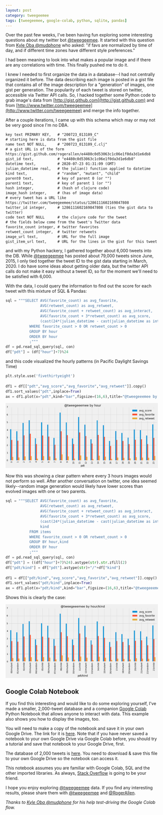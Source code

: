 ```yaml
---
layout: post
category: tweegeemee
tags: [tweegeemee, google-colab, python, sqlite, pandas]
---
```


Over the past few weeks, I've been having fun exploring some interesting questions about my twitter bot [@tweegeemee](https://twitter.com/tweegeemee).  It started with this question from [Kyle Oba @mudphone](https://twitter.com/mudphone/status/1281008547937914880) who asked: "if favs are normalized by time of day, and if different time zones have different style preferences."

I had been meaning to look into what makes a popular image and if there are any correlations with time.  This finally pushed me to do it.  

I knew I needed to first organize the data in a database--I had not centrally organized it before.  The data describing each image is posted in a gist file that contains all of the image description for a "generation" of images, one gist per generation.  The popularity of each tweet is stored on twitter, accessible via Twitter API calls.  So, I hacked together some Python code to grab image's data from [http://gist.github.com](http://gist.github.com) and from [http://www.twitter.com/tweegeemee](http://www.twitter.com/tweegeemee) and merge the info together.  

After a couple iterations, I came up with this schema which may or may not be very good since I'm no DBA.
```
key text PRIMARY KEY,   # "200723_013109_C"
# starting here is data from the gist file
name text NOT NULL,     # "200723_013109_C.clj"
# a gist URL is of the form https://gist.github.com/rogerallen/e4480c0d53063c1c06e1f0da3d1e6db8
gist_id text,           # "e4480c0d53063c1c06e1f0da3d1e6db8" 
datetime text,          # 2020-07-23 01:31:09 (GMT)
julian_datetime real,   # the julian() function applied to datetime
kind text,              # "random", "mutant", "child"
parent0 text,           # key of parent 0 (or "")
parent1 text,           # key of parent 1 (or "")
hash integer,           # (hash of clojure code)
image_hash integer,     # (has of image data)
# every tweet has a URL like https://twitter.com/tweegeemee/status/1286111602169847808
twitter_id integer,     # 1286111602169847808 (ties the gist data to twitter)
code text NOT NULL      # the clojure code for the tweet
# the fields below come from the tweet's Twitter data
favorite_count integer, # twitter favorites
retweet_count integer,  # twitter retweets
image_url text,         # URL for the full image
gist_item_url text,     # URL for the lines in the gist for this tweet
```
and with my Python hackery, I gathered together about 6,000 tweets into the DB.  While [@tweegeemee](https://twitter.com/tweegeemee) has posted about 79,000 tweets since June, 2015, I only tied together the tweet ID to the gist data starting in March, 2020.  I do have some ideas about getting older data, but the twitter API calls do not make it easy without a tweet ID, so for the moment we'll need to be satisfied with 6,000.

With the data, I could query the information to find out the score for each tweet with this mixture of SQL & Pandas:
```python
sql = """SELECT AVG(favorite_count) as avg_favorite,
                AVG(retweet_count) as avg_retweet,
                AVG(favorite_count + retweet_count) as avg_interact,
                AVG(favorite_count + 3*retweet_count) as avg_score,
                (cast(24*(julian_datetime - cast(julian_datetime as int)) as int) + 12) % 24 as hour FROM items
           WHERE favorite_count > 0 OR retweet_count > 0
           GROUP BY hour
           ORDER BY hour
           ;"""
df = pd.read_sql_query(sql, con)
df["pdt"] = (df["hour"]+7)%24
```
and this code visualized the hourly patterns (in Pacific Daylight Savings Time)
```python
plt.style.use('fivethirtyeight')

df1 = df[["pdt","avg_score","avg_favorite","avg_retweet"]].copy()
df1.sort_values("pdt",inplace=True)
ax = df1.plot(x="pdt",kind="bar",figsize=(16,6),title="@tweegeeemee by hour")
```
![tweegeemee ratings by hour and kind](/assets/image/tweegeemee_by_the_hour.png)

Now this was showing a clear pattern where every 3 hours images would not perform so well.  After another conversation on twitter, one idea seemed likely--random image generation would likely have lower scores than evolved images with one or two parents. 

```python
sql = """SELECT AVG(favorite_count) as avg_favorite,
                AVG(retweet_count) as avg_retweet,
                AVG(favorite_count + retweet_count) as avg_interact,
                AVG(favorite_count + 3*retweet_count) as avg_score,
                (cast(24*(julian_datetime - cast(julian_datetime as int)) as int) + 12) % 24 as hour,
                kind
           FROM items
           WHERE favorite_count > 0 OR retweet_count > 0
           GROUP BY hour,kind
           ORDER BY hour
           ;"""
df = pd.read_sql_query(sql, con)
df["pdt"] = ((df["hour"]+7)%24).astype(str).str.zfill(2)
df["pdt/kind"] = df["pdt"].astype(str)+"/"+df["kind"]

df1 = df[["pdt/kind","avg_score","avg_favorite","avg_retweet"]].copy()
df1.sort_values("pdt/kind",inplace=True)
ax = df1.plot(x="pdt/kind",kind="bar",figsize=(16,6),title="@tweegeeemee by hour/kind")
```

Shows this is clearly the case:

![tweegeemee ratings by hour and kind](/assets/image/tweegeemee_by_hour_and_kind.png)

## Google Colab Notebook

If you find this interesting and would like to do some exploring yourself, I've made a smaller, 2,000-tweet database and a companion [Google Colab](https://colab.research.google.com/) Python Notebook that allows anyone to interact with data.  This example also shows you how to display the images, too.

You will need to make a copy of the notebook and save it in your own Google Drive.  The link for it is [here](https://colab.research.google.com/drive/18ob7vuoiUK-lXhE1E9oRCAjjX5DNPv5d?usp=sharing).  Note that if you have never saved a notebook to your own Google Drive via Google Colab before, you should try a tutorial and save that notebook to your Google Drive, first.

The database of 2,000 tweets is [here](https://drive.google.com/file/d/152PGTHKmk9oir029cxolJMF0M7cu3OHM/view?usp=sharing).  You need to download & save this file to your own Google Drive so the notebook can access it.

This notebook assumes you are familiar with Google Colab, SQL and the other imported libraries.  As always, [Stack Overflow](https://stackoverflow.com/) is going to be your friend.

I hope you enjoy exploring [@tweegeemee](https://twitter.com/tweegeemee) data.  If you find any interesting results, please share them with [@tweegeemee](https://twitter.com/tweegeemee) and [@RogerAllen](https://twitter.com/RogerAllen).

*Thanks to [Kyle Oba @mudphone](https://twitter.com/mudphone) for his help test-driving the Google Colab flow.*